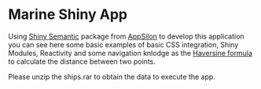 # Marine Shiny App
Using [Shiny Semantic](https://github.com/Appsilon/shiny.semantic) package from [AppSilon](https://appsilon.com/shiny/) to develop this application you can see here some basic examples of basic CSS integration, Shiny Modules, Reactivity and some navigation knlodge as the [Haversine formula](https://en.wikipedia.org/wiki/Haversine_formula) to calculate the distance between two points.

Please unzip the ships.rar to obtain the data to execute the app.